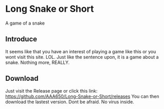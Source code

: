# Long Snake or Short
A game of a snake
## Introduce
It seems like that you have an interest of playing a game like this or you wont visit this site. LOL.
Just like the sentence upon, it is a game about a snake. Nothing more, REALLY.
## Download
Just visit the Release page or click this link: https://github.com/AAA650/Long-Snake-or-Short/releases
You can then download the lastest version. Dont be afraid. No virus inside.
